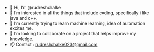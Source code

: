 - 👋 Hi, I’m @rudreshchalke
- 👀 I’m interested in all the things that include coding, specifically i like java and c++.
- 🌱 I’m currently trying to learn machine learning, idea of automation excites me.
- 💞️ I’m looking to collaborate on a project that helps improve my knowledge.
- 📫 Contact : rudreshchalke023@gmail.com

<!---
rudreshchalke/rudreshchalke is a ✨ special ✨ repository because its `README.md` (this file) appears on your GitHub profile.
You can click the Preview link to take a look at your changes.
--->
